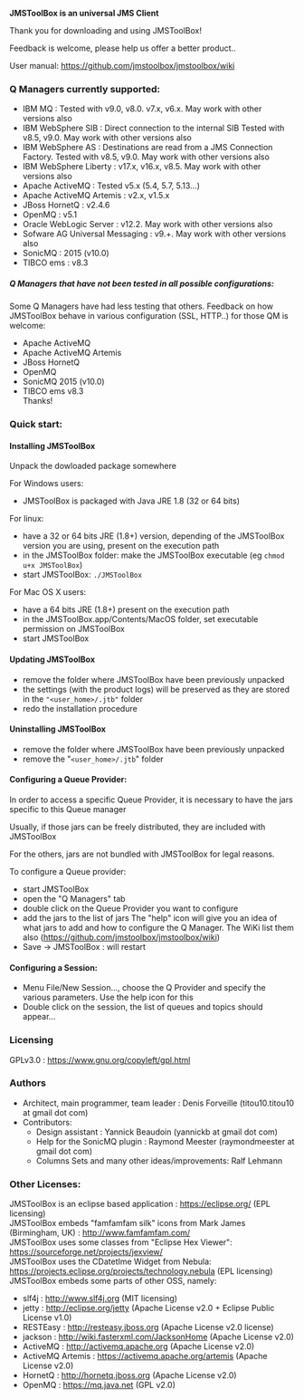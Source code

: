 **JMSToolBox is an universal JMS Client**

Thank you for downloading and using JMSToolBox!

Feedback is welcome, please help us offer a better product..

User manual: https://github.com/jmstoolbox/jmstoolbox/wiki

### Q Managers currently supported:
- IBM MQ                  : Tested with v9.0, v8.0. v7.x, v6.x. May work with other versions also
- IBM WebSphere SIB       : Direct connection to the internal SIB
                            Tested with v8.5, v9.0. May work with other versions also
- IBM WebSphere AS        : Destinations are read from a JMS Connection Factory. 
                            Tested with v8.5, v9.0. May work with other versions also
- IBM WebSphere Liberty   : v17.x, v16.x, v8.5. May work with other versions also
- Apache ActiveMQ         : Tested v5.x (5.4, 5.7, 5.13...)
- Apache ActiveMQ Artemis : v2.x, v1.5.x
- JBoss HornetQ           : v2.4.6
- OpenMQ                  : v5.1
- Oracle WebLogic Server  : v12.2. May work with other versions also
- Sofware AG Universal Messaging : v9.+. May work with other versions also
- SonicMQ                 : 2015 (v10.0)
- TIBCO ems               : v8.3


##### Q Managers that have not been tested in all possible configurations:
Some Q Managers have had less testing that others. Feedback on how JMSToolBox behave in various configuration (SSL, HTTP..) for those QM is welcome: 
- Apache ActiveMQ
- Apache ActiveMQ Artemis
- JBoss HornetQ
- OpenMQ
- SonicMQ 2015 (v10.0)
- TIBCO ems v8.3    
Thanks!


### Quick start:

#### Installing JMSToolBox
Unpack the dowloaded package somewhere 

For Windows users:
- JMSToolBox is packaged with Java JRE 1.8 (32 or 64 bits)

For linux:
- have a 32 or 64 bits JRE (1.8+) version, depending of the JMSToolBox version you are using, present on the execution path
- in the JMSToolBox folder: make the JMSToolBox executable (eg `chmod u+x JMSToolBox`)
- start JMSToolBox: `./JMSToolBox`

For Mac OS X users:
- have a 64 bits JRE (1.8+) present on the execution path
- in the JMSToolBox.app/Contents/MacOS folder, set executable permission on JMSToolBox  
- start JMSToolBox

#### Updating JMSToolBox
- remove the folder where JMSToolBox have been previously unpacked
- the settings (with the product logs) will be preserved as they are stored in the `"<user_home>/.jtb"` folder 
- redo the installation procedure

#### Uninstalling JMSToolBox
- remove the folder where JMSToolBox have been previously unpacked
- remove the "`<user_home>/.jtb`" folder

#### Configuring a Queue Provider:
In order to access a specific Queue Provider, it is necessary to have the jars specific to this Queue manager

Usually, if those jars can be freely distributed, they are included with JMSToolBox
  
For the others, jars are not bundled with JMSToolBox for legal reasons.

To configure a Queue provider:
- start JMSToolBox
- open the "Q Managers" tab
- double click on the Queue Provider you want to configure
- add the jars to the list of jars
  The "help" icon will give you an idea of what jars to add and how to configure the Q Manager. The WiKi list them also (https://github.com/jmstoolbox/jmstoolbox/wiki)
- Save -> JMSToolBox : will restart

#### Configuring a Session:
- Menu File/New Session..., choose the Q Provider and specify the various parameters. Use the help icon for this
- Double click on the session, the list of queues and topics should appear...

### Licensing
GPLv3.0 : https://www.gnu.org/copyleft/gpl.html


### Authors
- Architect, main programmer, team leader : Denis Forveille (titou10.titou10 at gmail dot com)
- Contributors:
  - Design assistant : Yannick Beaudoin (yannickb at gmail dot com)
  - Help for the SonicMQ plugin : Raymond Meester (raymondmeester at gmail dot com)
  - Columns Sets and many other ideas/improvements: Ralf Lehmann


### Other Licenses:    
JMSToolBox is an eclipse based application : https://eclipse.org/ (EPL licensing)    
JMSToolBox embeds "famfamfam silk" icons from Mark James (Birmingham, UK) : http://www.famfamfam.com/    
JMSToolBox uses some classes from "Eclipse Hex Viewer": https://sourceforge.net/projects/jexview/    
JMSToolBox uses the CDatetIme Widget from Nebula: https://projects.eclipse.org/projects/technology.nebula (EPL licensing)    
JMSToolBox embeds some parts of other OSS, namely:    
- slf4j    : http://www.slf4j.org (MIT licensing)
- jetty    : http://eclipse.org/jetty (Apache License v2.0 + Eclipse Public License v1.0)
- RESTEasy : http://resteasy.jboss.org  (Apache License v2.0 license)
- jackson  : http://wiki.fasterxml.com/JacksonHome (Apache License v2.0)
- ActiveMQ : http://activemq.apache.org (Apache License v2.0)
- ActiveMQ Artemis : https://activemq.apache.org/artemis  (Apache License v2.0)
- HornetQ   : http://hornetq.jboss.org (Apache License v2.0)
- OpenMQ    : https://mq.java.net (GPL v2.0)
